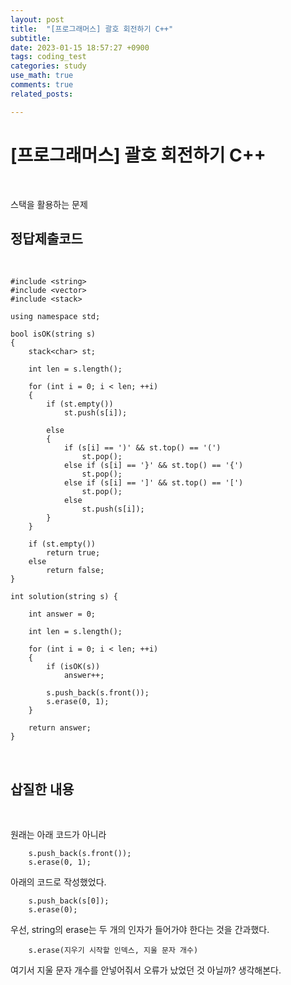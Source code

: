 ```yaml
---
layout: post
title:  "[프로그래머스] 괄호 회전하기 C++"
subtitle:   
date: 2023-01-15 18:57:27 +0900
tags: coding_test
categories: study
use_math: true
comments: true
related_posts:

---
```


# [프로그래머스] 괄호 회전하기 C++<br/>
<br/>

스택을 활용하는 문제
<br/>

## 정답제출코드<br/>
<br/>

```
#include <string>
#include <vector>
#include <stack>

using namespace std;

bool isOK(string s)
{
    stack<char> st;
    
    int len = s.length();
    
    for (int i = 0; i < len; ++i)
    {
        if (st.empty())
            st.push(s[i]);
        
        else
        {
            if (s[i] == ')' && st.top() == '(')
                st.pop();
            else if (s[i] == '}' && st.top() == '{')
                st.pop();
            else if (s[i] == ']' && st.top() == '[')
                st.pop();
            else
                st.push(s[i]);
        }
    }
    
    if (st.empty())
        return true;
    else
        return false;
}

int solution(string s) {
    
    int answer = 0;
    
    int len = s.length();
    
    for (int i = 0; i < len; ++i)
    {
        if (isOK(s))
            answer++;

        s.push_back(s.front());
        s.erase(0, 1);
    }
    
    return answer;
}
```
<br/>

## 삽질한 내용<br/>
<br/>

원래는 아래 코드가 아니라<br/>
```
    s.push_back(s.front());
    s.erase(0, 1);
```

아래의 코드로 작성했었다.
```
    s.push_back(s[0]);
    s.erase(0);
```
우선, string의 erase는 두 개의 인자가 들어가야 한다는 것을 간과했다.<br/>

```
    s.erase(지우기 시작할 인덱스, 지울 문자 개수)
```
여기서 지울 문자 개수를 안넣어줘서 오류가 났었던 것 아닐까? 생각해본다.<br/>